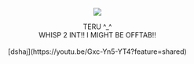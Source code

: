 <p align="center">
  <image src="https://media.discordapp.net/attachments/1036605748794363924/1201704345704341515/AUB8Wdc0z6HcAAAAAElFTkSuQmCC.png?ex=65cac962&is=65b85462&hm=cade71a465cfbd30d311e93b3050fbb22b4ca160046b121fdab55cfe1588dd7a&=&format=webp&quality=lossless&width=421&height=361">
</p>


<p align="center">
TERU ^_^
<br>
WHISP 2 INT!! I MIGHT BE OFFTAB!!
<br>
<br>
  [dshaj](https://youtu.be/Gxc-Yn5-YT4?feature=shared)
</p>



<!--
**deathdelivery/deathdelivery** is a ✨ _special_ ✨ repository because its `README.md` (this file) appears on your GitHub profile.

Here are some ideas to get you started:

- 🔭 I’m currently working on ...
- 🌱 I’m currently learning ...
- 👯 I’m looking to collaborate on ...
- 🤔 I’m looking for help with ...
- 💬 Ask me about ...
- 📫 How to reach me: ...
- 😄 Pronouns: ...
- ⚡ Fun fact: ...
-->
